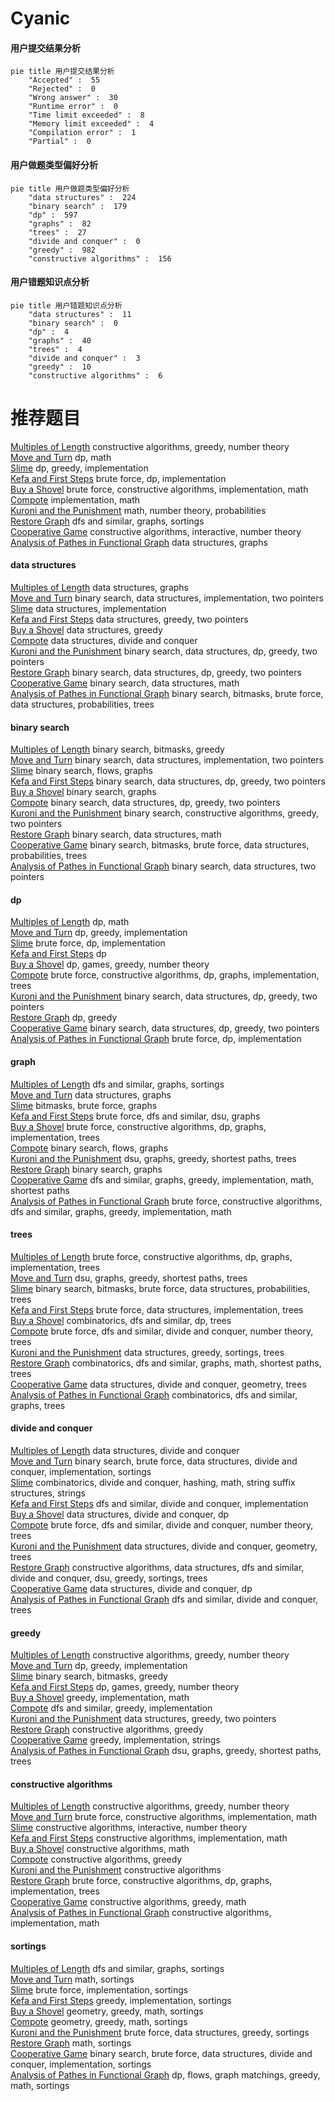 # Cyanic
<!-- tabs:start -->
#### **用户提交结果分析**

```mermaid
pie title 用户提交结果分析
    "Accepted" :  55
    "Rejected" :  0
    "Wrong answer" :  30
    "Runtime error" :  0
    "Time limit exceeded" :  8
    "Memory limit exceeded" :  4
    "Compilation error" :  1
    "Partial" :  0
```
#### **用户做题类型偏好分析**

```mermaid
pie title 用户做题类型偏好分析
    "data structures" :  224
    "binary search" :  179
    "dp" :  597
    "graphs" :  82
    "trees" :  27
    "divide and conquer" :  0
    "greedy" :  982
    "constructive algorithms" :  156
```
#### **用户错题知识点分析**

```mermaid
pie title 用户错题知识点分析
    "data structures" :  11
    "binary search" :  0
    "dp" :  4
    "graphs" :  40
    "trees" :  4
    "divide and conquer" :  3
    "greedy" :  10
    "constructive algorithms" :  6
```
<!-- tabs:end -->
# 推荐题目
[Multiples of Length](https://codeforces.com/contest/1397/problem/C)		constructive algorithms,
                        greedy,
                        number theory		  
[Move and Turn](http://codeforces.com/problemset/problem/1459/B)		dp,
                        math		  
[Slime](http://codeforces.com/problemset/problem/1038/D)		dp,
                        greedy,
                        implementation		  
[Kefa and First Steps](http://codeforces.com/problemset/problem/580/A)		brute force,
                        dp,
                        implementation		  
[Buy a Shovel](http://codeforces.com/problemset/problem/732/A)		brute force,
                        constructive algorithms,
                        implementation,
                        math		  
[Compote](http://codeforces.com/problemset/problem/746/A)		implementation,
                        math		  
[Kuroni and the Punishment](http://codeforces.com/problemset/problem/1305/F)		math,
                        number theory,
                        probabilities		  
[Restore Graph](http://codeforces.com/problemset/problem/404/C)		dfs and similar,
                        graphs,
                        sortings		  
[Cooperative Game](https://codeforces.com/contest/1138/problem/F)		constructive algorithms,
                        interactive,
                        number theory		  
[Analysis of Pathes in Functional Graph](http://codeforces.com/problemset/problem/702/E)		data structures,
                        graphs		  
<!-- tabs:start -->
#### **data structures**
[Multiples of Length](http://codeforces.com/problemset/problem/702/E)		data structures,
                        graphs		  
[Move and Turn](http://codeforces.com/problemset/problem/1333/C)		binary search,
                        data structures,
                        implementation,
                        two pointers		  
[Slime](http://codeforces.com/problemset/problem/367/A)		data structures,
                        implementation		  
[Kefa and First Steps](http://codeforces.com/problemset/problem/746/F)		data structures,
                        greedy,
                        two pointers		  
[Buy a Shovel](http://codeforces.com/problemset/problem/1137/E)		data structures,
                        greedy		  
[Compote](http://codeforces.com/problemset/problem/526/F)		data structures,
                        divide and conquer		  
[Kuroni and the Punishment](http://codeforces.com/problemset/problem/1492/C)		binary search,
                        data structures,
                        dp,
                        greedy,
                        two pointers		  
[Restore Graph](http://codeforces.com/problemset/problem/1492/C)		binary search,
                        data structures,
                        dp,
                        greedy,
                        two pointers		  
[Cooperative Game](http://codeforces.com/problemset/problem/1490/G)		binary search,
                        data structures,
                        math		  
[Analysis of Pathes in Functional Graph](http://codeforces.com/problemset/problem/1479/D)		binary search,
                        bitmasks,
                        brute force,
                        data structures,
                        probabilities,
                        trees		  
#### **binary search**
[Multiples of Length](http://codeforces.com/problemset/problem/309/C)		binary search,
                        bitmasks,
                        greedy		  
[Move and Turn](http://codeforces.com/problemset/problem/1333/C)		binary search,
                        data structures,
                        implementation,
                        two pointers		  
[Slime](http://codeforces.com/problemset/problem/1178/H)		binary search,
                        flows,
                        graphs		  
[Kefa and First Steps](http://codeforces.com/problemset/problem/1492/C)		binary search,
                        data structures,
                        dp,
                        greedy,
                        two pointers		  
[Buy a Shovel](http://codeforces.com/problemset/problem/125/E)		binary search,
                        graphs		  
[Compote](http://codeforces.com/problemset/problem/1492/C)		binary search,
                        data structures,
                        dp,
                        greedy,
                        two pointers		  
[Kuroni and the Punishment](http://codeforces.com/problemset/problem/1463/D)		binary search,
                        constructive algorithms,
                        greedy,
                        two pointers		  
[Restore Graph](http://codeforces.com/problemset/problem/1490/G)		binary search,
                        data structures,
                        math		  
[Cooperative Game](http://codeforces.com/problemset/problem/1479/D)		binary search,
                        bitmasks,
                        brute force,
                        data structures,
                        probabilities,
                        trees		  
[Analysis of Pathes in Functional Graph](http://codeforces.com/problemset/problem/1436/E)		binary search,
                        data structures,
                        two pointers		  
#### **dp**
[Multiples of Length](http://codeforces.com/problemset/problem/1459/B)		dp,
                        math		  
[Move and Turn](http://codeforces.com/problemset/problem/1038/D)		dp,
                        greedy,
                        implementation		  
[Slime](http://codeforces.com/problemset/problem/580/A)		brute force,
                        dp,
                        implementation		  
[Kefa and First Steps](http://codeforces.com/problemset/problem/1142/D)		dp		  
[Buy a Shovel](http://codeforces.com/problemset/problem/279/E)		dp,
                        games,
                        greedy,
                        number theory		  
[Compote](http://codeforces.com/problemset/problem/1244/D)		brute force,
                        constructive algorithms,
                        dp,
                        graphs,
                        implementation,
                        trees		  
[Kuroni and the Punishment](http://codeforces.com/problemset/problem/1492/C)		binary search,
                        data structures,
                        dp,
                        greedy,
                        two pointers		  
[Restore Graph](http://codeforces.com/problemset/problem/1466/B)		dp,
                        greedy		  
[Cooperative Game](http://codeforces.com/problemset/problem/1492/C)		binary search,
                        data structures,
                        dp,
                        greedy,
                        two pointers		  
[Analysis of Pathes in Functional Graph](https://codeforces.com/contest/1457/problem/C)		brute force,
                        dp,
                        implementation		  
#### **graph**
[Multiples of Length](http://codeforces.com/problemset/problem/404/C)		dfs and similar,
                        graphs,
                        sortings		  
[Move and Turn](http://codeforces.com/problemset/problem/702/E)		data structures,
                        graphs		  
[Slime](http://codeforces.com/problemset/problem/114/B)		bitmasks,
                        brute force,
                        graphs		  
[Kefa and First Steps](https://codeforces.com/contest/218/problem/C)		brute force,
                        dfs and similar,
                        dsu,
                        graphs		  
[Buy a Shovel](http://codeforces.com/problemset/problem/1244/D)		brute force,
                        constructive algorithms,
                        dp,
                        graphs,
                        implementation,
                        trees		  
[Compote](http://codeforces.com/problemset/problem/1178/H)		binary search,
                        flows,
                        graphs		  
[Kuroni and the Punishment](http://codeforces.com/problemset/problem/1245/D)		dsu,
                        graphs,
                        greedy,
                        shortest paths,
                        trees		  
[Restore Graph](http://codeforces.com/problemset/problem/125/E)		binary search,
                        graphs		  
[Cooperative Game](http://codeforces.com/problemset/problem/520/B)		dfs and similar,
                        graphs,
                        greedy,
                        implementation,
                        math,
                        shortest paths		  
[Analysis of Pathes in Functional Graph](http://codeforces.com/problemset/problem/1487/C)		brute force,
                        constructive algorithms,
                        dfs and similar,
                        graphs,
                        greedy,
                        implementation,
                        math		  
#### **trees**
[Multiples of Length](http://codeforces.com/problemset/problem/1244/D)		brute force,
                        constructive algorithms,
                        dp,
                        graphs,
                        implementation,
                        trees		  
[Move and Turn](http://codeforces.com/problemset/problem/1245/D)		dsu,
                        graphs,
                        greedy,
                        shortest paths,
                        trees		  
[Slime](http://codeforces.com/problemset/problem/1479/D)		binary search,
                        bitmasks,
                        brute force,
                        data structures,
                        probabilities,
                        trees		  
[Kefa and First Steps](http://codeforces.com/problemset/problem/1511/C)		brute force,
                        data structures,
                        implementation,
                        trees		  
[Buy a Shovel](http://codeforces.com/problemset/problem/1499/F)		combinatorics,
                        dfs and similar,
                        dp,
                        trees		  
[Compote](http://codeforces.com/problemset/problem/1491/E)		brute force,
                        dfs and similar,
                        divide and conquer,
                        number theory,
                        trees		  
[Kuroni and the Punishment](http://codeforces.com/problemset/problem/1466/D)		data structures,
                        greedy,
                        sortings,
                        trees		  
[Restore Graph](http://codeforces.com/problemset/problem/1495/D)		combinatorics,
                        dfs and similar,
                        graphs,
                        math,
                        shortest paths,
                        trees		  
[Cooperative Game](http://codeforces.com/problemset/problem/1303/G)		data structures,
                        divide and conquer,
                        geometry,
                        trees		  
[Analysis of Pathes in Functional Graph](http://codeforces.com/problemset/problem/1454/E)		combinatorics,
                        dfs and similar,
                        graphs,
                        trees		  
#### **divide and conquer**
[Multiples of Length](http://codeforces.com/problemset/problem/526/F)		data structures,
                        divide and conquer		  
[Move and Turn](http://codeforces.com/problemset/problem/1461/D)		binary search,
                        brute force,
                        data structures,
                        divide and conquer,
                        implementation,
                        sortings		  
[Slime](http://codeforces.com/problemset/problem/1466/G)		combinatorics,
                        divide and conquer,
                        hashing,
                        math,
                        string suffix structures,
                        strings		  
[Kefa and First Steps](http://codeforces.com/problemset/problem/1490/D)		dfs and similar,
                        divide and conquer,
                        implementation		  
[Buy a Shovel](https://codeforces.com/contest/1483/problem/C)		data structures,
                        divide and conquer,
                        dp		  
[Compote](http://codeforces.com/problemset/problem/1491/E)		brute force,
                        dfs and similar,
                        divide and conquer,
                        number theory,
                        trees		  
[Kuroni and the Punishment](http://codeforces.com/problemset/problem/1303/G)		data structures,
                        divide and conquer,
                        geometry,
                        trees		  
[Restore Graph](http://codeforces.com/problemset/problem/1494/D)		constructive algorithms,
                        data structures,
                        dfs and similar,
                        divide and conquer,
                        dsu,
                        greedy,
                        sortings,
                        trees		  
[Cooperative Game](http://codeforces.com/problemset/problem/1482/E)		data structures,
                        divide and conquer,
                        dp		  
[Analysis of Pathes in Functional Graph](http://codeforces.com/problemset/problem/566/C)		dfs and similar,
                        divide and conquer,
                        trees		  
#### **greedy**
[Multiples of Length](https://codeforces.com/contest/1397/problem/C)		constructive algorithms,
                        greedy,
                        number theory		  
[Move and Turn](http://codeforces.com/problemset/problem/1038/D)		dp,
                        greedy,
                        implementation		  
[Slime](http://codeforces.com/problemset/problem/309/C)		binary search,
                        bitmasks,
                        greedy		  
[Kefa and First Steps](http://codeforces.com/problemset/problem/279/E)		dp,
                        games,
                        greedy,
                        number theory		  
[Buy a Shovel](http://codeforces.com/problemset/problem/746/E)		greedy,
                        implementation,
                        math		  
[Compote](http://codeforces.com/problemset/problem/57/A)		dfs and similar,
                        greedy,
                        implementation		  
[Kuroni and the Punishment](http://codeforces.com/problemset/problem/746/F)		data structures,
                        greedy,
                        two pointers		  
[Restore Graph](http://codeforces.com/problemset/problem/1167/D)		constructive algorithms,
                        greedy		  
[Cooperative Game](https://codeforces.com/contest/1086/problem/C)		greedy,
                        implementation,
                        strings		  
[Analysis of Pathes in Functional Graph](http://codeforces.com/problemset/problem/1245/D)		dsu,
                        graphs,
                        greedy,
                        shortest paths,
                        trees		  
#### **constructive algorithms**
[Multiples of Length](https://codeforces.com/contest/1397/problem/C)		constructive algorithms,
                        greedy,
                        number theory		  
[Move and Turn](http://codeforces.com/problemset/problem/732/A)		brute force,
                        constructive algorithms,
                        implementation,
                        math		  
[Slime](https://codeforces.com/contest/1138/problem/F)		constructive algorithms,
                        interactive,
                        number theory		  
[Kefa and First Steps](http://codeforces.com/problemset/problem/746/C)		constructive algorithms,
                        implementation,
                        math		  
[Buy a Shovel](https://codeforces.com/contest/716/problem/C)		constructive algorithms,
                        math		  
[Compote](http://codeforces.com/problemset/problem/1167/D)		constructive algorithms,
                        greedy		  
[Kuroni and the Punishment](http://codeforces.com/problemset/problem/1276/E)		constructive algorithms		  
[Restore Graph](http://codeforces.com/problemset/problem/1244/D)		brute force,
                        constructive algorithms,
                        dp,
                        graphs,
                        implementation,
                        trees		  
[Cooperative Game](http://codeforces.com/problemset/problem/746/D)		constructive algorithms,
                        greedy,
                        math		  
[Analysis of Pathes in Functional Graph](http://codeforces.com/problemset/problem/11/A)		constructive algorithms,
                        implementation,
                        math		  
#### **sortings**
[Multiples of Length](http://codeforces.com/problemset/problem/404/C)		dfs and similar,
                        graphs,
                        sortings		  
[Move and Turn](http://codeforces.com/problemset/problem/1427/A)		math,
                        sortings		  
[Slime](http://codeforces.com/problemset/problem/653/A)		brute force,
                        implementation,
                        sortings		  
[Kefa and First Steps](http://codeforces.com/problemset/problem/1144/B)		greedy,
                        implementation,
                        sortings		  
[Buy a Shovel](https://codeforces.com/contest/1496/problem/C)		geometry,
                        greedy,
                        math,
                        sortings		  
[Compote](http://codeforces.com/problemset/problem/1495/A)		geometry,
                        greedy,
                        math,
                        sortings		  
[Kuroni and the Punishment](http://codeforces.com/problemset/problem/1497/A)		brute force,
                        data structures,
                        greedy,
                        sortings		  
[Restore Graph](http://codeforces.com/problemset/problem/1427/A)		math,
                        sortings		  
[Cooperative Game](http://codeforces.com/problemset/problem/1461/D)		binary search,
                        brute force,
                        data structures,
                        divide and conquer,
                        implementation,
                        sortings		  
[Analysis of Pathes in Functional Graph](http://codeforces.com/problemset/problem/1437/C)		dp,
                        flows,
                        graph matchings,
                        greedy,
                        math,
                        sortings		  
<!-- tabs:end -->
